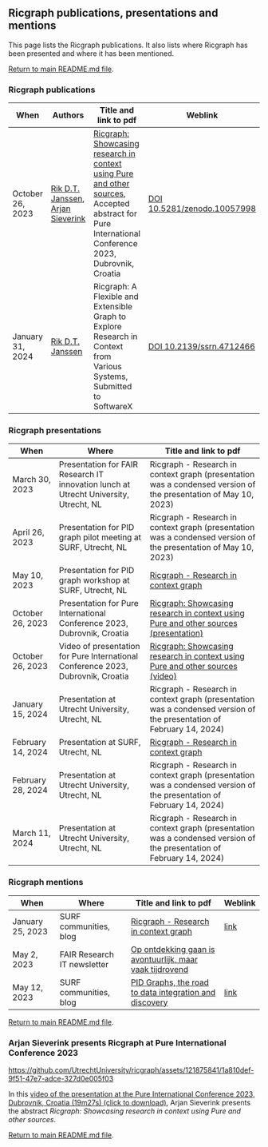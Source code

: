 ## Ricgraph publications, presentations and mentions

This page lists the Ricgraph publications. It also lists where Ricgraph has been 
presented and where it has been mentioned. 

[Return to main README.md file](../README.md).

### Ricgraph publications

| When             | Authors                                                                                                             | Title and link to pdf                                                                                                                                                                                                                                                                                | Weblink                                                                |
|------------------|---------------------------------------------------------------------------------------------------------------------|------------------------------------------------------------------------------------------------------------------------------------------------------------------------------------------------------------------------------------------------------------------------------------------------------|------------------------------------------------------------------------|
| October 26, 2023 | [Rik D.T. Janssen](https://orcid.org/0000-0001-9510-0802), [Arjan Sieverink](https://orcid.org/0000-0002-6655-4546) | [Ricgraph: Showcasing research in context using Pure and other sources](publications/231026-RDTJanssen+ASieverink-Ricgraph_Showcasing_research_in_context_using_Pure_and_other_sources-PRCN2023_accepted_abstract.pdf), Accepted abstract for Pure International Conference 2023, Dubrovnik, Croatia | [DOI 10.5281/zenodo.10057998](https://doi.org/10.5281/zenodo.10057998) |
| January 31, 2024 | [Rik D.T. Janssen](https://orcid.org/0000-0001-9510-0802) | Ricgraph: A Flexible and Extensible Graph to Explore Research in Context from Various Systems, Submitted to SoftwareX | [DOI 10.2139/ssrn.4712466](https://doi.org/10.2139/ssrn.4712466) |

### Ricgraph presentations

| When             | Where                                                                                 | Title and link to pdf                                                                                                                                                                                                             |
|------------------|---------------------------------------------------------------------------------------|-----------------------------------------------------------------------------------------------------------------------------------------------------------------------------------------------------------------------------------|
| March 30, 2023   | Presentation for FAIR Research IT innovation lunch at Utrecht University, Utrecht, NL | Ricgraph - Research in context graph (presentation was a condensed version of the presentation of May 10, 2023)                                                                                                                   |
| April 26, 2023   | Presentation for PID graph pilot meeting at SURF, Utrecht, NL                         | Ricgraph - Research in context graph (presentation was a condensed version of the presentation of May 10, 2023)                                                                                                                   |
| May 10, 2023     | Presentation for PID graph workshop at SURF, Utrecht, NL                              | [Ricgraph - Research in context graph](presentations/230510-PID_graph_workshop_at_SURF-Ricgraph-Research_in_context_graph.pdf)                                                                                                    |
| October 26, 2023 | Presentation for Pure International Conference 2023, Dubrovnik, Croatia               | [Ricgraph: Showcasing research in context using Pure and other sources (presentation)](presentations/231026-RDTJanssen+ASieverink-Ricgraph_Showcasing_research_in_context_using_Pure_and_other_sources-PRCN2023_presentation.pdf) |
| October 26, 2023 | Video of presentation for Pure International Conference 2023, Dubrovnik, Croatia      | [Ricgraph: Showcasing research in context using Pure and other sources (video)](videos/231026-RDTJanssen+ASieverink-Ricgraph_Showcasing_research_in_context_using_Pure_and_other_sources-PRCN2023_video.mp4)                      |
| January 15, 2024     | Presentation at Utrecht University, Utrecht, NL                              | Ricgraph - Research in context graph (presentation was a condensed version of the presentation of February 14, 2024)                                                                                                    |
| February 14, 2024     | Presentation at SURF, Utrecht, NL                              | [Ricgraph - Research in context graph](presentations/240214-RDTJanssen-Ricgraph_Research_in_context_graph-SURF_presentation.pdf)                                                                                                    |
| February 28, 2024     | Presentation at Utrecht University, Utrecht, NL                              | Ricgraph - Research in context graph (presentation was a condensed version of the presentation of February 14, 2024)                                                                                                    |
| March 11, 2024     | Presentation at Utrecht University, Utrecht, NL                              | Ricgraph - Research in context graph (presentation was a condensed version of the presentation of February 14, 2024)                                                                                                    |

### Ricgraph mentions

| When             | Where                       | Title and link to pdf                                                                                                                                | Weblink                                                                                                                        |
|------------------|-----------------------------|------------------------------------------------------------------------------------------------------------------------------------------------------|--------------------------------------------------------------------------------------------------------------------------------|
| January 25, 2023 | SURF communities, blog      | [Ricgraph - Research in context graph](mentions/230125-SURF_communities-Ricgraph-Research_in_context_graph.pdf)                                      | [link](https://communities.surf.nl/en/open-research-information/article/ricgraph-research-in-context-graph)                    |
| May 2, 2023      | FAIR Research IT newsletter | [Op ontdekking gaan is avontuurlijk, maar vaak tijdrovend](mentions/230502-FAIR_Research_IT-Newsletter_april_2023.pdf)                               |                                                                                                                                |
| May 12, 2023     | SURF communities, blog      | [PID Graphs, the road to data integration and discovery](mentions/230512-SURF_communities-PID_Graphs_the_road_to_data_integration_and_discovery.pdf) | [link](https://communities.surf.nl/en/open-research-information/article/pid-graphs-the-road-to-data-integration-and-discovery) |

[Return to main README.md file](../README.md).

### Arjan Sieverink presents Ricgraph at Pure International Conference 2023
https://github.com/UtrechtUniversity/ricgraph/assets/121875841/1a810def-9f51-47e7-adce-327d0e005f03

In this [video of the presentation at the Pure International Conference 2023, Dubrovnik, 
Croatia (19m27s) (click to download)](videos/231026-RDTJanssen+ASieverink-Ricgraph_Showcasing_research_in_context_using_Pure_and_other_sources-PRCN2023_video.mp4),
Arjan Sieverink presents the abstract
_Ricgraph: Showcasing research in context using Pure and other sources_.

[Return to main README.md file](../README.md).

